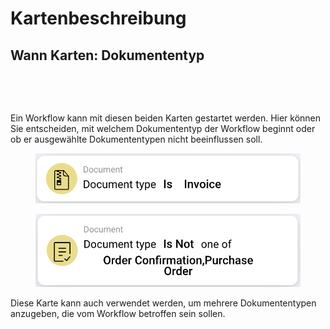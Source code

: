 # Kartenbeschreibung

## **Wann Karten: Dokumententyp**

<figure><img src="https://lh7-us.googleusercontent.com/Vb3nEDgmp9WAd8060aW6nWlu3D8Yo5KPXl7nmTE07OERu4JgBuEyZ-wQURt1RZkQbwujpQw13-ETDK4ZYP536AEEfdKMGdgnlvfWaAoQFwHiwKEU_k_cCRBxEmIIizmlR0gfal8jXdnYiJZBIHvo6wg" alt=""><figcaption></figcaption></figure>

<figure><img src="https://lh7-us.googleusercontent.com/8Pt-riQL3WjD0KiWKQhHIEYfnsvTRWcLkNcAReJVEf5ESegVWxLfkxhq9myJv_uzlnbnSFZ9Q32-1EIb0GIFQyC5TylOFBl3x0PMJz3w1N5EUbwZEl5xfRkB3M1jMRZvQ61tqTwdFPL8dsSE6NYlmEU" alt=""><figcaption></figcaption></figure>

Ein Workflow kann mit diesen beiden Karten gestartet werden. Hier können Sie entscheiden, mit welchem Dokumententyp der Workflow beginnt oder ob er ausgewählte Dokumententypen nicht beeinflussen soll.

<figure><img src="../../../.gitbook/assets/image (19).png" alt=""><figcaption></figcaption></figure>

<figure><img src="../../../.gitbook/assets/image (20).png" alt=""><figcaption></figcaption></figure>

Diese Karte kann auch verwendet werden, um mehrere Dokumententypen anzugeben, die vom Workflow betroffen sein sollen.
